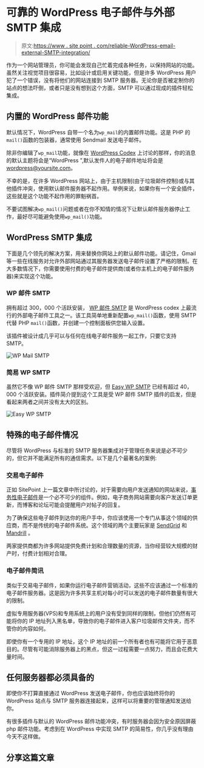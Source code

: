 # 可靠的 WordPress 电子邮件与外部 SMTP 集成

> 原文:[https://www . site point . com/reliable-WordPress-email-external-SMTP-integration/](https://www.sitepoint.com/reliable-wordpress-email-external-smtp-integration/)

作为一个网站管理员，你可能会发现自己忙着完成各种任务，以保持网站的功能。虽然关注视觉项目很容易，比如设计或启用关键功能，但是许多 WordPress 用户犯了一个错误，没有将他们的网站连接到 SMTP 服务器。无论你是否被定制你的站点的想法吓倒，或者只是没有想到这个方面，SMTP 可以通过现成的插件轻松集成。

## 内置的 WordPress 邮件功能

默认情况下，WordPress 自带一个名为`wp_mail`的内置邮件功能。这是 PHP 的`mail()`函数的包装器，通常使用 Sendmail 发送电子邮件。

除非你编辑了`wp_mail`功能，就像在 [WordPress Codex](https://codex.wordpress.org/Function_Reference/wp_mail) 上讨论的那样，你的消息的默认主题将会是“WordPress ”,默认发件人的电子邮件地址将会是 wordpress@yoursite.com。

不幸的是，在许多 WordPress 网站上，由于主机限制(由于垃圾邮件控制)或与其他插件冲突，使用默认邮件服务器不起作用。举例来说，如果你有一个安全插件，这些就是这个功能不起作用的罪魁祸首。

不要试图解决`wp_mail()`问题或者在你不知情的情况下让默认邮件服务器停止工作，最好尽可能避免使用`wp_mail()`功能。

## WordPress SMTP 集成

下面是几个领先的解决方案，用来替换你网站上的默认邮件功能。请记住，Gmail 等一些在线服务对允许外部网站通过其服务器发送电子邮件设置了严格的限制。在大多数情况下，你需要使用付费的电子邮件提供商(或者你主机上的电子邮件服务器)来实现这个功能。

### WP 邮件 SMTP

拥有超过 300，000 个活跃安装， [WP 邮件 SMTP](https://wordpress.org/plugins/wp-mail-smtp/) 是 WordPress codex 上最流行的外部电子邮件工具之一。该工具简单地重新配置`wp_mail()`函数，使用 SMTP 代替 PHP `mail()`函数，并创建一个控制面板供您输入设置。

该插件被设计成几乎可以与任何在线电子邮件服务一起工作，只要它支持 SMTP。

![WP Mail SMTP](../Images/109c5c8dc0d68a8b160f656562cea261.png)

### 简易 WP SMTP

虽然它不像 WP 邮件 SMTP 那样受欢迎，但 [Easy WP SMTP](https://wordpress.org/plugins/easy-wp-smtp/) 已经有超过 40，000 个活跃安装。插件简介提到这个工具是受 WP 邮件 SMTP 插件的启发，但是看起来两者之间并没有太大的区别。

![Easy WP SMTP](../Images/1e89e341d3965ab5a958f5c372a6d7af.png)

## 特殊的电子邮件情况

尽管将 WordPress 与标准的 SMTP 服务器集成对于管理任务来说是必不可少的，但它并不能满足所有的通信需求。以下是几个最著名的案例:

### 交易电子邮件

正如 SitePoint 上一篇文章中所讨论的，对于需要向用户发送通知的网站来说，[事务性电子邮件](https://www.sitepoint.com/need-transactional-email/)是一个必不可少的组件。例如，电子商务网站需要向客户发送订单更新，而博客和论坛可能会提醒用户对帖子的回复。

为了确保这些电子邮件到达你的用户手中，你应该使用一个专门从事这个领域的供应商，而不是传统的电子邮件系统。这个领域的两个主要玩家是 [SendGrid](https://sendgrid.com/) 和 [Mandrill](http://mandrill.com/) 。

两家提供商都为许多网站提供免费计划和合理数量的资源，当你经营较大规模的财产时，付费计划相对合理。

### 电子邮件简讯

类似于交易电子邮件，如果你运行电子邮件营销活动，这些不应该通过一个标准的电子邮件服务器。这是因为许多共享主机对每小时可以发送的电子邮件数量有很大的限制。

虚拟专用服务器(VPS)和专用系统上的用户没有受到同样的限制，但他们仍然有可能将你的 IP 地址列入黑名单，导致你的电子邮件进入客户垃圾邮件文件夹，而不管你的内容如何。

即使你有一个专用的 IP 地址，这个 IP 地址的前一个所有者也有可能将它用于恶意目的。尽管有可能消除服务器上的黑点，但这一过程需要一点努力，而且会花费大量时间。

## 任何服务器都必须具备的

即使你不打算直接通过 WordPress 发送电子邮件，你也应该始终将你的 WordPress 站点与 SMTP 服务器连接起来，这样可以将重要的管理通知发送给你。

有很多插件与默认的 WordPress 邮件功能冲突，有时服务器会因为安全原因屏蔽 php 邮件功能。考虑到在 WordPress 中实现 SMTP 的简易性，你几乎没有理由今天不这样做。

## 分享这篇文章